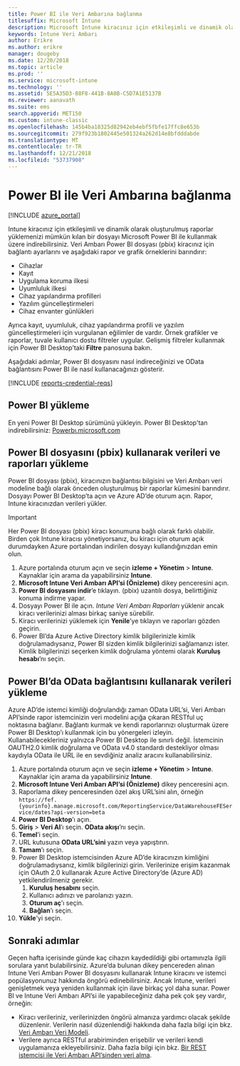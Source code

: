 ```yaml
---
title: Power BI ile Veri Ambarına bağlanma
titlesuffix: Microsoft Intune
description: Microsoft Intune kiracınız için etkileşimli ve dinamik olarak oluşturulmuş raporlar yüklemenizi mümkün kılan bir dosyayı Microsoft Power BI ile kullanmak üzere indirebilirsiniz.
keywords: Intune Veri Ambarı
author: Erikre
ms.author: erikre
manager: dougeby
ms.date: 12/20/2018
ms.topic: article
ms.prod: ''
ms.service: microsoft-intune
ms.technology: ''
ms.assetid: 5E5A35D3-88F8-441B-8A0B-C5D7A1E5137B
ms.reviewer: aanavath
ms.suite: ems
search.appverid: MET150
ms.custom: intune-classic
ms.openlocfilehash: 145b4ba18325d82942eb4ebf5fbfe17ffc8e653b
ms.sourcegitcommit: 279f923b1802445e501324a262d14e8bfdddabde
ms.translationtype: MT
ms.contentlocale: tr-TR
ms.lasthandoff: 12/21/2018
ms.locfileid: "53737908"
---
```

# <a name="connect-to-the-data-warehouse-with-power-bi"></a>Power BI ile Veri Ambarına bağlanma

[!INCLUDE [azure_portal](./includes/azure_portal.md)]

Intune kiracınız için etkileşimli ve dinamik olarak oluşturulmuş raporlar yüklemenizi mümkün kılan bir dosyayı Microsoft Power BI ile kullanmak üzere indirebilirsiniz. Veri Ambarı Power BI dosyası (pbix) kiracınız için bağlantı ayarlarını ve aşağıdaki rapor ve grafik örneklerini barındırır:  

  -  Cihazlar
  -  Kayıt
  -  Uygulama koruma ilkesi
  -  Uyumluluk ilkesi
  -  Cihaz yapılandırma profilleri
  -  Yazılım güncelleştirmeleri
  -  Cihaz envanter günlükleri

Ayrıca kayıt, uyumluluk, cihaz yapılandırma profili ve yazılım güncelleştirmeleri için vurgulanan eğilimler de vardır. Örnek grafikler ve raporlar, tuvale kullanıcı dostu filtreler uygular. Gelişmiş filtreler kullanmak için Power BI Desktop’taki **Filtre** panosuna bakın.

Aşağıdaki adımlar, Power BI dosyasını nasıl indireceğinizi ve OData bağlantısını Power BI ile nasıl kullanacağınızı gösterir.

[!INCLUDE [reports-credential-reqs](./includes/reports-credential-reqs.md)]

## <a name="install-power-bi"></a>Power BI yükleme

En yeni Power BI Desktop sürümünü yükleyin. Power BI Desktop'tan indirebilirsiniz: [Powerbı.microsoft.com](https://powerbi.microsoft.com/desktop)

## <a name="load-the-data-and-reports-using-the-power-bi-file-pbix"></a>Power BI dosyasını (pbix) kullanarak verileri ve raporları yükleme

Power BI dosyası (pbix), kiracınızın bağlantısı bilgisini ve Veri Ambarı veri modeline bağlı olarak önceden oluşturulmuş bir raporlar kümesini barındırır. Dosyayı Power BI Desktop’ta açın ve Azure AD’de oturum açın. Rapor, Intune kiracınızdan verileri yükler.

> [!Important]  
> Her Power BI dosyası (pbix) kiracı konumuna bağlı olarak farklı olabilir. Birden çok Intune kiracısı yönetiyorsanız, bu kiracı için oturum açık durumdayken Azure portalından indirilen dosyayı kullandığınızdan emin olun.  

1.  Azure portalında oturum açın ve seçin **izleme + Yönetim** > **Intune**. Kaynaklar için arama da yapabilirsiniz **Intune**.  
2.  **Microsoft Intune Veri Ambarı API’si (Önizleme)** dikey penceresini açın.
3.  **Power BI dosyasını indir**’e tıklayın. (pbix) uzantılı dosya, belirttiğiniz konuma indirme yapar.
4.  Dosyayı Power BI ile açın. *Intune Veri Ambarı Raporları* yüklenir ancak kiracı verilerinizi alması birkaç saniye sürebilir.
5.  Kiracı verilerinizi yüklemek için **Yenile**’ye tıklayın ve raporları gözden geçirin.
6.  Power BI’da Azure Active Directory kimlik bilgilerinizle kimlik doğrulamadıysanız, Power BI sizden kimlik bilgilerinizi sağlamanızı ister. Kimlik bilgilerinizi seçerken kimlik doğrulama yöntemi olarak **Kuruluş hesabı**’nı seçin.

## <a name="load-the-data-in-power-bi-using-the-odata-link"></a>Power BI’da OData bağlantısını kullanarak verileri yükleme

Azure AD’de istemci kimliği doğrulandığı zaman OData URL’si, Veri Ambarı API’sinde rapor istemcinizin veri modelini açığa çıkaran RESTful uç noktasına bağlanır. Bağlantı kurmak ve kendi raporlarınızı oluşturmak üzere Power BI Desktop’ı kullanmak için bu yönergeleri izleyin. Kullanabilecekleriniz yalnızca Power BI Desktop ile sınırlı değil. İstemcinin OAUTH2.0 kimlik doğrulama ve OData v4.0 standardı destekliyor olması kaydıyla OData ile URL ile en sevdiğiniz analiz aracını kullanabilirsiniz.

1.  Azure portalında oturum açın ve seçin **izleme + Yönetim** > **Intune**. Kaynaklar için arama da yapabilirsiniz **Intune**.  
2.  **Microsoft Intune Veri Ambarı API’si (Önizleme)** dikey penceresini açın.
3. Raporlama dikey penceresinden özel akış URL’sini alın, örneğin `https://fef.{yourinfo}.manage.microsoft.com/ReportingService/DataWarehouseFEService/dates?api-version=beta`
4. **Power BI Desktop**’ı açın.
5. **Giriş** > **Veri Al**’ı seçin. **OData akışı**’nı seçin.
6. **Temel**’i seçin.
7. URL kutusuna **OData URL’sini** yazın veya yapıştırın.
8. **Tamam**’ı seçin.
9. Power BI Desktop istemcisinden Azure AD’de kiracınızın kimliğini doğrulamadıysanız, kimlik bilgilerinizi girin. Verilerinize erişim kazanmak için OAuth 2.0 kullanarak Azure Active Directory’de (Azure AD) yetkilendirilmeniz gerekir.  
    1.  **Kuruluş hesabını** seçin.  
    2.  Kullanıcı adınızı ve parolanızı yazın.  
    3.  **Oturum aç**’ı seçin.  
    4.  **Bağlan**’ı seçin.  
10. **Yükle**’yi seçin.

## <a name="next-steps"></a>Sonraki adımlar

Geçen hafta içerisinde günde kaç cihazın kaydedildiği gibi ortamınızla ilgili sorulara yanıt bulabilirsiniz. Azure’da bulunan dikey pencereden alınan Intune Veri Ambarı Power BI dosyasını kullanarak Intune kiracını ve istemci popülasyonunuz hakkında öngörü edinebilirsiniz. Ancak Intune, verileri genişletmek veya yeniden kullanmak için ilave birkaç yol daha sunar. Power BI ve Intune Veri Ambarı API’si ile yapabileceğiniz daha pek çok şey vardır, örneğin:

<!-- -  You can use Power BI Desktop to create additional report types with your data. For example, you could create a custom chart representing the ratio of device manufactures in your enterprise. For more information about creating custom reports with Power BI and the Intune Data Warehouse, see `BLOG POST ON POWER BI`. -->
 -  Kiracı verileriniz, verilerinizden öngörü almanıza yardımcı olacak şekilde düzenlenir. Verilerin nasıl düzenlendiği hakkında daha fazla bilgi için bkz. [Veri Ambarı Veri Modeli](reports-ref-data-model.md).
 -  Verilere ayrıca RESTful arabiriminden erişebilir ve verileri kendi uygulamanıza ekleyebilirsiniz. Daha fazla bilgi için bkz. [Bir REST istemcisi ile Veri Ambarı API’sinden veri alma](reports-proc-data-rest.md).
